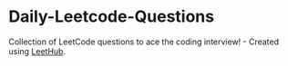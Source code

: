 # Daily-Leetcode-Questions
Collection of LeetCode questions to ace the coding interview! - Created using [LeetHub](https://github.com/QasimWani/LeetHub).
